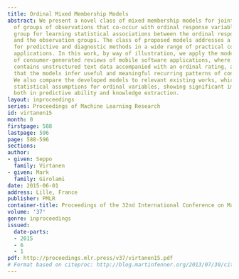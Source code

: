 ```yaml
---
title: Ordinal Mixed Membership Models
abstract: We present a novel class of mixed membership models for joint distributions
  of groups of observations that co-occur with ordinal response variables for each
  group for learning statistical associations between the ordinal response variables
  and the observation groups. The class of proposed models addresses a requirement
  for predictive and diagnostic methods in a wide range of practical contemporary
  applications. In this work, by way of illustration, we apply the models to a collection
  of consumer-generated reviews of mobile software applications, where each review
  contains unstructured text data accompanied with an ordinal rating, and demonstrate
  that the models infer useful and meaningful recurring patterns of consumer feedback.
  We also compare the developed models to relevant existing works, which rely on improper
  statistical assumptions for ordinal variables, showing significant improvements
  both in predictive ability and knowledge extraction.
layout: inproceedings
series: Proceedings of Machine Learning Research
id: virtanen15
month: 0
firstpage: 588
lastpage: 596
page: 588-596
sections: 
author:
- given: Seppo
  family: Virtanen
- given: Mark
  family: Girolami
date: 2015-06-01
address: Lille, France
publisher: PMLR
container-title: Proceedings of the 32nd International Conference on Machine Learning
volume: '37'
genre: inproceedings
issued:
  date-parts:
  - 2015
  - 6
  - 1
pdf: http://proceedings.mlr.press/v37/virtanen15.pdf
# Format based on citeproc: http://blog.martinfenner.org/2013/07/30/citeproc-yaml-for-bibliographies/
---
```

